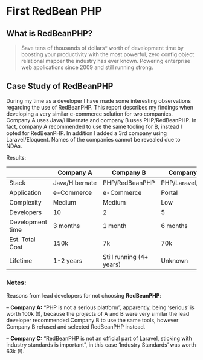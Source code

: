 # First RedBean PHP

## What is RedBeanPHP?

> Save tens of thousands of dollars* worth of development time by boosting your productivity with the most powerful, zero config object relational mapper the industry has ever known.
> Powering enterprise web applications since 2009 and still running strong.

## Case Study of RedBeanPHP

During my time as a developer I have made some interesting observations regarding the use of RedBeanPHP. This report describes my findings when developing a very similar e-commerce solution for two companies. Company A uses Java/Hibernate and company B uses PHP/RedBeanPHP. In fact, company A recommended to use the same tooling for B, instead I opted for RedBeanPHP. In addition I added a 3rd company using Laravel/Eloquent. Names of the
companies cannot be revealed due to NDAs.

Results:

|            | Company A | Company B | Company C |
| ---------- | --------- | --------- | --------- |
| Stack      |  Java/Hibernate | PHP/RedBeanPHP | PHP/Laravel/Eloq |
| Application | e-Commerce | e-Commerce | Portal |
| Complexity | Medium | Medium | Low |
| Developers | 10 | 2 | 5 |
| Development time | 3 months | 1 month | 6 months |
| Est. Total Cost | 150k | 7k | 70k |
| Lifetime | 1-2 years | Still running (4+ years) | Unknown |

### Notes:

Reasons from lead developers for not choosing **RedBeanPHP**:

– **Company A:** “PHP is not a serious platform”, apparently, being ‘serious’ is worth 100k (!),
because the projects of A and B were very similar the lead developer recommended Company B to
use the same tools, however Company B refused and selected RedBeanPHP instead.

– **Company C:** “RedBeanPHP is not an official part of Laravel, sticking with industry standards is
important”, in this case ‘Industry Standards’ was worth 63k (!).
